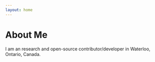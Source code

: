 ```yaml
---
layout: home
---
```

# About Me

I am an research and open-source contributor/developer in Waterloo, Ontario, Canada.  
